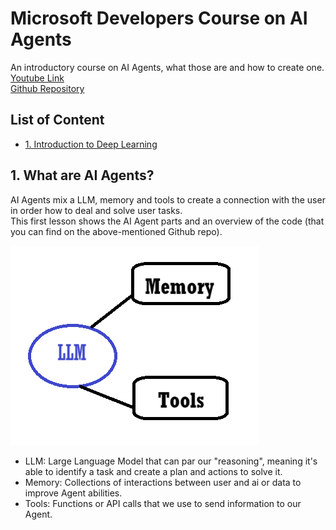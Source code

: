 # Microsoft Developers Course on AI Agents

An introductory course on AI Agents, what those are and how to create one.
<br>
<a href="https://www.youtube.com/playlist?list=PLlrxD0HtieHgKcRjd5-8DT9TbwdlDO-OC">Youtube Link</a>
<br>
<a href="https://github.com/microsoft/ai-agents-for-beginners/tree/main">Github Repository</a>

## List of Content

- [1. Introduction to Deep Learning](#1-introduction-to-deep-learning)


## 1. What are AI Agents?

AI Agents mix a LLM, memory and tools to create a connection with the user in order how to deal and solve user tasks.
<br>
This first lesson shows the AI Agent parts and an overview of the code (that you can find on the above-mentioned Github repo).

![Alt text](aiparts.jpg)

- LLM: Large Language Model that can par our "reasoning", meaning it's able to identify a task and create a plan and actions to solve it.
- Memory: Collections of interactions between user and ai or data to improve Agent abilities.
- Tools: Functions or API calls that we use to send information to our Agent.



